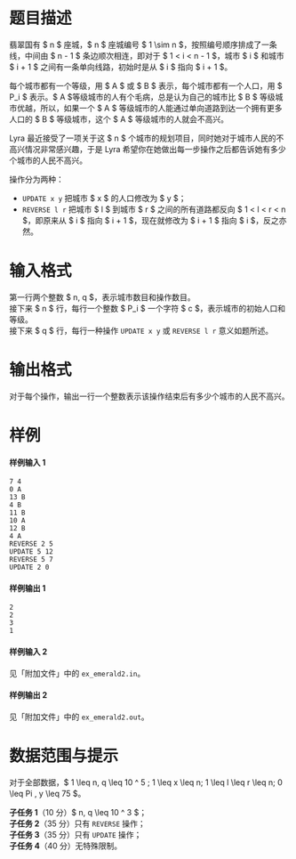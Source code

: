 
# 题目描述

翡翠国有 $ n $ 座城，$ n $ 座城编号 $ 1 \sim n $，按照编号顺序排成了一条线，中间由 $ n - 1 $ 条边顺次相连，即对于 $ 1 < i < n - 1 $，城市 $ i $ 和城市 $ i + 1 $ 之间有一条单向线路，初始时是从 $ i $ 指向 $ i + 1 $。

每个城市都有一个等级，用 $ A $ 或 $ B $ 表示，每个城市都有一个人口，用 $ P_i $ 表示。$ A $等级城市的人有个毛病，总是认为自己的城市比 $ B $ 等级城市优越，所以，如果一个 $ A $ 等级城市的人能通过单向道路到达一个拥有更多人口的 $ B $ 等级城市，这个 $ A $ 等级城市的人就会不高兴。

Lyra 最近接受了一项关于这 $ n $ 个城市的规划项目，同时她对于城市人民的不高兴情况非常感兴趣，于是 Lyra 希望你在她做出每一步操作之后都告诉她有多少个城市的人民不高兴。

操作分为两种：

* `UPDATE x y` 把城市 $ x $ 的人口修改为 $ y $；  
* `REVERSE l r` 把城市 $ l $ 到城市 $ r $ 之间的所有道路都反向 $ 1 < l < r < n $，即原来从 $ i $ 指向 $ i + 1 $，现在就修改为 $ i + 1 $ 指向 $ i $，反之亦然。

# 输入格式

第一行两个整数 $ n, q $，表示城市数目和操作数目。  
接下来 $ n $ 行，每行一个整数 $ P_i $ 一个字符 $ c $，表示城市的初始人口和等级。   
接下来 $ q $ 行，每行一种操作 `UPDATE x y` 或 `REVERSE l r` 意义如题所述。

# 输出格式

对于每个操作，输出一行一个整数表示该操作结束后有多少个城市的人民不高兴。

# 样例

#### 样例输入 1
```plain
7 4
0 A
13 B
4 B
11 B
10 A
12 B
4 A
REVERSE 2 5
UPDATE 5 12
REVERSE 5 7
UPDATE 2 0
```

#### 样例输出 1
```plain
2
2
3
1
```

#### 样例输入 2
见「附加文件」中的 `ex_emerald2.in`。

#### 样例输出 2
见「附加文件」中的 `ex_emerald2.out`。

# 数据范围与提示

对于全部数据，$ 1 \leq n, q \leq 10 ^ 5 ; 1 \leq x \leq n; 1 \leq l \leq r \leq n; 0 \leq Pi , y \leq 75 $。

**子任务 1**（10 分）$ n, q \leq 10 ^ 3 $；  
**子任务 2**（35 分）只有 `REVERSE` 操作；  
**子任务 3**（35 分）只有 `UPDATE` 操作；  
**子任务 4**（40 分）无特殊限制。

